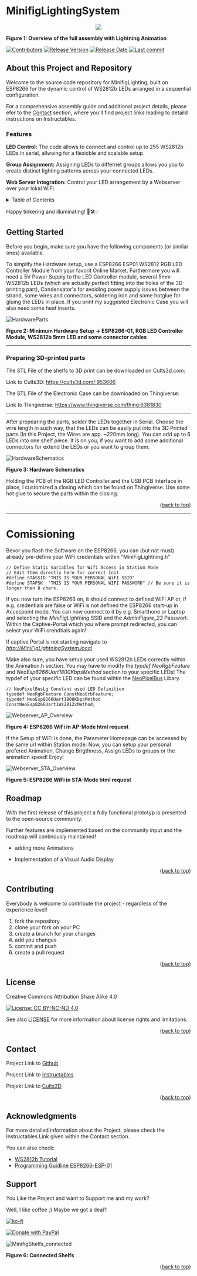 <a name="readme-top"></a>

# MinifigLightingSystem

<p align="center">
  <img src="https://github.com/JoJos1220/MinifigLightingSystem_private/assets/97045955/dce00213-b5e8-45a6-9424-da8050b2ed47" />
</p>

**Figure 1: Overview of the full assembly with Lightning Animation**

[![Contributors][contributors-shield]][contributors-url]
[![Release Version][realease-shield]][release-url]
[![Release Date][releasedate-shield]][releasedate-url]
[![Last commit][lastcommit-shield]][lastcommit-url]

## About this Project and Repository
Welcome to the source code repository for MinifigLighting, built on ESP8266 for the dynamic control of WS2812b LEDs arranged in a sequential configuration.

For a comprehensive assembly guide and additional project details, please efer to the <a href="#contact">Contact</a> section, where you'll find project links leading to detaild instructions on Instructables.

### Features

**LED Control:** The code allows to connect and control up to 255 WS2812b LEDs in serial, allwoing for a flexicble and scalable setup

**Group Assignment:** Assigning LEDs to differnet groups allows you you to create distinct lighting patterns across your connected LEDs.

**Web Server Integration:** Control your LED arrangement by a Webserver over your lokal WiFi.

<!-- TABLE OF CONTENTS -->
<details>
  <summary>Table of Contents</summary>
  <ol>
    <li><a href="#about-this-project-and-repository">About this Project/Repository</a></li>
    <li><a href="#getting-started">Getting Started</a></li>
    <li><a href="#roadmap">Roadmap</a></li>
    <li><a href="#contributing">Contributing</a></li>
    <li><a href="#license">License</a></li>
    <li><a href="#contact">Contact</a></li>
    <li><a href="#acknowledgments">Acknowledgments</a></li>
    <li><a href="#support">Support</a></li>
  </ol>
</details>

Happy tinkering and illuminating! 🚀🛠️💡

## Getting Started

Before you begin, make sure you have the following components (or similar ones) available.

To simplify the Hardware setup, use a ESP8266 ESP01 WS2812 RGB LED Controller Module from your favorit Online Market. Furthermore you will need a 5V Power Supply to the LED Controller module, several 5mm WS2812b LEDs (which are actually perfect fitting into the holes of the 3D-printing part), Condensator's for avoiding power supply issues between the strand, some wires and connectors, soldering iron and some hotglue for gluing the LEDs in place. If you print my suggested Electronic Case you will also need some heat inserts.

![HardwareParts](https://github.com/JoJos1220/MinifigLightingSystem/assets/97045955/39c5879d-b636-4aba-aa08-4fa3bfb26973)

**Figure 2: Minimum Hardware Setup -> ESP8266-01, RGB LED Controller Module, WS2812b 5mm LED and some connector cables**
_____________________________________________________________________________________________________________
### Preparing 3D-printed parts

The STL File of the shelfs to 3D print can be downloaded on Cults3d.com:

Link to Cults3D: https://cults3d.com/:953606

The STL File of the Electronic Case can be downloaded on Thingiverse:

Link to Thingiverse: https://www.thingiverse.com/thing:6381830

_____________________________________________________________________________________________________________

After prepearing the parts, solder the LEDs together in Serial. Choose the wire length in such way, that the LEDs can be easily put into the 3D Printed parts (In this Project, the Wires are app. ~220mm long). You can add up to 6 LEDs into one shelf piece. It is on you, if you want to add some additional connectors for extend the LEDs or you want to group them.

![HardwareSchematics](https://github.com/JoJos1220/MinifigLightingSystem/assets/97045955/bfcbb0c5-422d-40fb-9bbc-bfb07db1e2a2)

**Figure 3: Hardware Schematics**

Holding the PCB of the RGB LED Controller and the USB PCB Interface in place, i customized a closing which can be found on Thingiverse. Use some hot glue to secure the parts within the closing.

<p align="right">(<a href="#readme-top">back to top</a>)</p>

_____________________________________________________________________________________________________________

# Comissioning
Bevor you flash the Software on the ESP8266, you can (but not must) already pre-define your WiFi credentials within "MiniFigLightning.h"
```
// Define Static Variables for Wifi Access in Station Mode
// Edit them directly here for correct Init
#define STASSID "THIS IS YOUR PERSONAL WiFI SSID"
#define STAPSK  "THIS IS YOUR PERSONAL WIFI PASSWORD" // Be sure it is longer then 8 chars.
```
If you now turn the ESP8266 on, it should connect to defined WiFi AP or, if e.g. credentials are false or WiFi is not defined the ESP8266 start-up in Accespoint mode.
You can now connect to it by e.g. Smarthone or Laptop and selecting the *MiniFigLightning* SSID and the *AdminFigure_23* Passwort. Within the Captive-Portal which you where prompt redirected, you can select your WiFi crendtials again!

If captive Portal is not starting navigate to *http://MiniFigLightningSystem.local*

Make also sure, you have setup your used WS2812b LEDs correctly within the Animation.h section. You may have to modify the *typdef NeoRgbFeature* and *NeoEsp8266Uart1800KbpsMethod* section to your specific LEDs! The typdef of your specific LED can be found wihtin the [NeoPixelBus](https://github.com/Makuna/NeoPixelBus) Libary.
```
// NeoPixelBusLg Constant used LED Definition
typedef NeoRgbFeature ConstNeoGrbFeature;
typedef NeoEsp8266Uart1800KbpsMethod ConstNeoEsp8266Uart1Ws2812xMethod;
```

![Webserver_AP_Overview](https://github.com/JoJos1220/MinifigLightingSystem/assets/97045955/ca8783ef-c55e-4336-8384-b5a1b99a2392)

**Figure 4: ESP8266 WiFi in AP-Mode html request**

If the Setup of WiFi is done, the Parameter Homepage can be accessed by the same url within Station mode. Now, you can setup your personal prefered Animation, Change Brigthness, Assign LEDs to groups or the animation speed! Enjoy!

![Webserver_STA_Overview](https://github.com/JoJos1220/MinifigLightingSystem/assets/97045955/d98d7f13-f0e8-4f01-8fa8-c510aa57189c)

**Figure 5: ESP8266 WiFi in STA-Mode html request**

## Roadmap

With the first release of this project a fully functional prototyp is presented to the open-source community.

Further features are implemented based on the community input and the roadmap will continously maintained!

- adding more Animations

- Implementation of a Visual Audio Display

<p align="right">(<a href="#readme-top">back to top</a>)</p>

## Contributing

Everybody is welcome to contribute the project - regardless of the experience level!

1) fork the repository
2) clone your fork on your PC
3) create a branch for your changes
4) add you changes
5) commit and push
6) create a pull request

<p align="right">(<a href="#readme-top">back to top</a>)</p>

## License

Creative Commons Attribution Share Alike 4.0

[![License: CC BY-NC-ND 4.0](https://img.shields.io/badge/License-CC_BY--NC--ND_4.0-lightgrey.svg)](https://creativecommons.org/licenses/by-nc-nd/4.0/)

See also [LICENSE](LICENSE.md) for more information about license rights and limitations.

<p align="right">(<a href="#readme-top">back to top</a>)</p>

## Contact

Project Link to [Github](https://github.com/JoJo1220/MinifigLightingSystem)

Project Link to [Instructables](https://www.instructables.com/preview/EEYG3BQLDFYRULW/])

Projekt Link to [Cults3D](https://cults3d.com/de/modell-3d/haus/minifigures-compatible-shelf)

<p align="right">(<a href="#readme-top">back to top</a>)</p>

## Acknowledgments
For more detailed information about the Project, please check the Instructables Link given within the Contact section.

You can also check:
 * [WS2812b Tutorial](https://randomnerdtutorials.com/guide-for-ws2812b-addressable-rgb-led-strip-with-arduino/)
 * [Programming Guidline ESP8266-ESP-01](https://elektro.turanis.de/html/prj299/index.html)

## Support

You Like the Project and want to Support me and my work?

Well, I like coffee ;) Maybe we got a deal?

[![ko-fi](https://ko-fi.com/img/githubbutton_sm.svg)](https://ko-fi.com/G2G3OAILE)

[![Donate with PayPal](https://raw.githubusercontent.com/stefan-niedermann/paypal-donate-button/master/paypal-donate-button.png)](https://www.paypal.com/donate/?hosted_button_id=8CTAKMUENCF46)

![MinifigShelfs_connected](https://github.com/JoJos1220/MinifigLightingSystem_private/assets/97045955/6d02b5ce-e36f-4fb9-9e79-e40e2a683608)

**Figure 6: Connected Shelfs**

<p align="right">(<a href="#readme-top">back to top</a>)</p>


<!-- MARKDOWN LINKS & IMAGES -->
[contributors-shield]: https://img.shields.io/github/contributors/JoJo1220/MinifigLightingSystem
[contributors-url]: https://github.com/JoJo1220/MinifigLightingSystem/graphs/contributors
[realease-shield]: https://img.shields.io/github/release/JoJos1220/MinifigLightingSystem.svg?style=plastic
[release-url]: https://github.com/JoJos1220/MinifigLightingSystem/releases/latest
[releasedate-shield]: https://img.shields.io/github/release-date/JoJos1220/MinifigLightingSystem.svg?style=plastic
[releasedate-url]: https://github.com/JoJos1220/MinifigLightingSystem/releases/latest/
[lastcommit-shield]: https://img.shields.io/github/last-commit/JoJos1220/MinifigLightingSystem?style=plastic
[lastcommit-url]: https://github.com/JoJos1220/MinifigLightingSystem/tree
